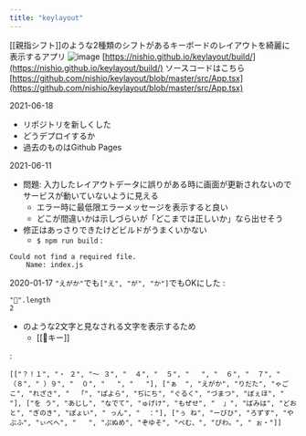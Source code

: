 ```yaml
---
title: "keylayout"
---
```


[[親指シフト]]のような2種類のシフトがあるキーボードのレイアウトを綺麗に表示するアプリ
![image](https://gyazo.com/2470327d9b76bf315d2b9da536fd5073/thumb/1000)
[https://nishio.github.io/keylayout/build/](https://nishio.github.io/keylayout/build/)
ソースコードはこちら
[https://github.com/nishio/keylayout/blob/master/src/App.tsx](https://github.com/nishio/keylayout/blob/master/src/App.tsx)

2021-06-18
- リポジトリを新しくした
- どうデプロイするか
- 過去のものはGithub Pages

2021-06-11
- 問題: 入力したレイアウトデータに誤りがある時に画面が更新されないのでサービスが動いていないように見える
    - エラー時に最低限エラーメッセージを表示すると良い
    - どこが間違いかは示しづらいが「どこまでは正しいか」なら出せそう
- 修正はあっさりできたけどビルドがうまくいかない
    - `$ npm run build`
:

```
Could not find a required file.
	Name: index.js
```


2020-01-17 `"えがか"`でも`["え", "が", "か"]`でもOKにした
:

```
"🤔".length
2
```

- のような2文字と見なされる文字を表示するため
    - [[🤔キー]]


:

```
[["？！１", "・ ２", "〜 ３", "  ４", "  ５", "   ", "  ６", "  ７", " （８", " ）９", "  ０", "   ", "   "], ["ぁ  ", "えがか", "りだた", "ゃごこ", "れざさ", "  「", "ぱよら", "ぢにち", "ぐるく", "づまつ", "ぼぇほ", "   "], ["を う", "あじし", "なでて", "ゅげけ", "もぜせ", "  」", "ばみは", "どおと", "ぎのき", "ぽょい", " っん", "  ："], ["ぅ ね", "ーびひ", "ろずす", "やぶふ", "ぃべへ", "   ", "ぷぬめ", "ぞゆそ", "ぺむ、", "ぴわ。", " ぉ・"]]
```

